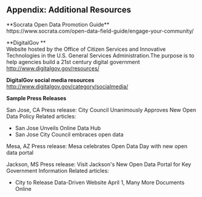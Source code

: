 <h2>Appendix: Additional Resources</h2>
**Socrata Open Data Promotion Guide**
<br>https://www.socrata.com/open-data-field-guide/engage-your-community/</br>

**DigitalGov **
<br>Website hosted by the Office of Citizen Services and Innovative Technologies in the U.S. General Services Administration.The purpose is to help agencies build a 21st century digital government</br>
http://www.digitalgov.gov/resources/

**DigitalGov social media resources**
http://www.digitalgov.gov/category/socialmedia/

**Sample Press Releases**

San Jose, CA
Press release: City Council Unanimously Approves New Open Data Policy 
Related articles:
* San Jose Unveils Online Data Hub 
* San Jose City Council embraces open data

Mesa, AZ
Press release: Mesa celebrates Open Data Day with new open data portal

Jackson, MS
Press release: Visit Jackson's New Open Data Portal for Key Government Information
Related articles:
* City to Release Data-Driven Website April 1, Many More Documents Online

